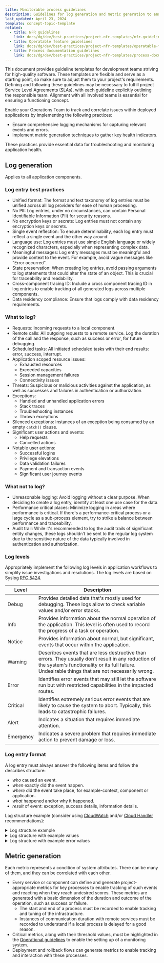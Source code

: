 ```yaml
---
title: Monitorable process guidelines
description: Guidelines for log generation and metric generation to enable Operations Teams to track and correlate issues in operated and deployed applications.
last_updated: April 23, 2024
template: concept-topic-template
related:
  - title: NFR guidelines
    link: docs/dg/dev/best-practices/project-nfr-templates/nfr-guidelines.html
  - title: Operatable feature guidelines
    link: docs/dg/dev/best-practices/project-nfr-templates/operatable-feature-guidelines.html
  - title: Process documentation guidelines
    link: docs/dg/dev/best-practices/project-nfr-templates/process-documentation-guidelines.html
---
```


This document provides guideline templates for development teams striving for high-quality software. These templates are flexible and serve as a starting point, so make sure to adjust them to your project's requirements. Defining and following these guidelines may be necessary to fulfill project Service Level Agreements (SLAs), with each guideline explicitly outlining the responsible team. Alignment with all involved teams is essential for ensuring a functioning concept.


Enable your Operations Team to track and correlate issues within deployed applications by implementing the following practices:
- Ensure comprehensive logging mechanisms for capturing relevant events and errors.
- Implement metric generation techniques to gather key health indicators.

These practices provide essential data for troubleshooting and monitoring application health.

## Log generation
Applies to all application components.

### Log entry best practices
* Unified format: The format and text taxonomy of log entries must be unified across all log providers for ease of human processing.
* No PII: Log entries, under no circumstances, can contain Personal Identifiable Information (PII) for security reasons.
* No encryption keys or secrets: Log entries must not contain any encryption keys or secrets.
* Single event reflection: To ensure determinability, each log entry must reflect a single event and the other way around.
* Language use: Log entries must use simple English language or widely recognized characters, especially when representing complex data.
* Meaningful messages: Log entry messages must be meaningful and provide context to the event. For example, avoid vague messages like "Error occurred".
* State preservation: When creating log entries, avoid passing arguments to log statements that could alter the state of an object. This is crucial for traceability and readability.
* Cross-component tracing ID: Include a cross component tracing ID in log entries to enable tracking of all generated logs across multiple components.
* Data residency compliance: Ensure that logs comply with data residency requirements.

### What to log?
* Requests: Incoming requests to a local component.
* Remote calls: All outgoing requests to a remote service. Log the duration of the call and the response, such as success or error, for future debugging.
* Scheduled tasks: All initiated scheduled tasks with their end results: error, success, interrupt.
* Application scoped resource issues:
    * Exhausted resources
    * Exceeded capacities
    * Session management failures
    * Connectivity issues
* Threats: Suspicious or malicious activities against the application, as well as successes and failures in authentication or authorization.
* Exceptions:
    * Handled and unhandled application errors
    * Stack traces
    * Troubleshooting instances
    * Thrown exceptions
* Silenced exceptions: Instances of an exception being consumed by an empty `catch()` clause.
* Significant user actions and events:
    * Help requests
    * Cancelled actions
* Notable user actions:
    * Successful logins
    * Privilege elevations
    * Data validation failures
    * Payment and transaction events
    * Significant user journey events

### What not to log?
* Unreasonable logging: Avoid logging without a clear purpose. When deciding to create a log entry, identify at least one use case for the data.
* Performance critical places: Minimize logging in areas where performance is critical. If there's a performance-critical process or a large cycle as a sub-process element, try to strike a balance between performance and traceability.
* Audit trail: While it's recommended to log the audit trails of significant entity changes, these logs shouldn't be sent to the regular log system due to the sensitive nature of the data typically involved in authentication and authorization.

### Log levels
Appropriately implement the following log levels in application workflows to simplify issue investigations and resolutions. The log levels are based on Syslog [RFC 5424](https://datatracker.ietf.org/doc/html/rfc5424).

| Level | Description |
|-------|-------------|
| Debug | Provides detailed data that's mostly used for debugging. These logs allow to check variable values and/or error stacks. |
| Info |  Provides information about the normal operation of the application. This level is often used to record the progress of a task or operation. |
| Notice | Provides information about normal, but significant, events that occur within the application. |
| Warning | Describes events that are less destructive than errors. They usually don't result in any reduction of the system's functionality or its full failure. Undesirable things that are not necessarily wrong. |
| Error | Identifies error events that may still let the software run but with restricted capabilities in the impacted routes. |
| Critical | Identifies extremely serious error events that are likely to cause the system to abort. Typically, this leads to catastrophic failures. |
| Alert | Indicates a situation that requires immediate attention. |
| Emergency | Indicates a severe problem that requires immediate action to prevent damage or loss. |

### Log entry format
A log entry must always answer the following items and follow the describes structure:
* *who* caused an event.
* *when* exactly did the event happen.
* *where* did the event take place, for example-context, component or application.
* *what* happened and/or why it happened.
* *result* of event: exception, success details, information details.

Log structure example (consider using [CloudWatch](https://docs.aws.amazon.com/AmazonCloudWatch/latest/monitoring/CloudWatch-metric-streams-formats-json.html) and/or [Cloud Handler](https://github.com/maxbanton/cwh) recommendations):

<details>
  <summary>Log structure example</summary>

```JSON
{
  "actor": {
      "actorId": "end-user-1",
      "sessionId": "end-user-1-session-27",
      "transactionId": "end-to-end-transaction-555",
      "parentTransactionId": "end-to-end-transaction-554",
  },
  "service": {
    "host": "ip-11-111-1-111.eu-central-1.compute.internal",
    "componentType": "GLUE",
    "component": "StorefrontApi",
    "activityId": "address-search-suggestions",
  },
  "@timestamp": "2022-08-01T18:20:22.602934+00:00",
  "message":"StorefrontAPI : GET : v2/stores/delivery : start",
  "messageId":"unique-message-id",
  "level": 0,
  "levelCode": 0,
  "extra" : {
     "exception": {...}
     "environment": {
            "application": "",
            "environment": "",
            "store": "",
            "codeBucket": "",
            "locale": ""
     },
     "server": {
            "url": "",
            "isHttps": true,
            "hostname": "",
            "requestMethod": "",
            "referer": null       
     },
    "request": {
            "requestId": "",
            "type": "",
            "requestParams": {}
    },
    "externalRequest" : {
      "externalDuration":"0",
      "externalResponseCode": "remote-service-unique-answer-code"
    },
}
```

</details>

<details>
  <summary>Log structure with example values</summary>

```JSON
{
    "@timestamp": "2022-08-01T18:20:22.602934+00:00",
    "@version": 1,
    "host": "ip-10-105-6-175.eu-central-1.compute.internal",
    "message": "StorefrontAPI : Request : v2/stores/delivery",
    "type": "GLUE",
    "channel": "Glue",
    "level": "INFO",
    "monolog_level": 200,
    "extra": {
        "environment": {
            "application": "GLUE",
            "environment": "docker.dev",
            "store": null,
            "codeBucket": "US",
            "locale": "en_US"
        },
        "server": {
            "url": "https://api.com/v1/action-name?param1=abc",
            "is_https": true,
            "hostname": "api.com",
            "user_agent": "cypress/test-automation",
            "user_ip": "35.205.30.220",
            "request_method": "GET",
            "referer": null
        },
        "request": {
            "requestId": "3c1f60f1",
            "type": "WEB",
            "request_params": {
                "currency": "USD",
                "service_type": "delivery",
                "zip_code": "32773-5600",
                "address": "3707 S Orlando Dr"
            }
        }
    },
    "context": {
        "payload": {
            "find_by": []
        }
    }
}
```

</details>


<details>
  <summary>Log structure with example error values</summary>

```JSON
{
  "@timestamp": "2021-08-19T14:54:23.447685+00:00",
  "@version": 1,
  "host": "localhost",
  "message": "Exception - Sniffer run was not successful: Unknown error in \"/.../vendor/spryker/development/src/Spryker/Zed/Development/Business/ArchitectureSniffer/ArchitectureSniffer.php::165\"",
  "type": "ZED",
  "channel": "Zed",
  "level": "CRITICAL",
  "monolog_level": 500,
  "extra": {
    "environment": {
      "application": "ZED",
      "environment": "development",
      "store": "US",
      "codeBucket": "US",
      "locale": "en_US"
    },
    "server": {
      "url": "http://:/",
      "is_https": false,
      "hostname": "",
      "user_agent": null,
      "user_ip": null,
      "request_method": "cli",
      "referer": null
    },
    "request": {
      "requestId": "ad26d9e1",
      "type": "CLI",
      "request_params": []
    }
  },
  "context": {
    "exception": {
      "class": "Exception",
      "message": "Sniffer run was not successful: Unknown error",
      "code": 0,
      "file": "/.../vendor/spryker/development/src/Spryker/Zed/Development/Business/ArchitectureSniffer/ArchitectureSniffer.php:165",
      "trace": [
        "/.../vendor/spryker/development/src/Spryker/Zed/Development/Business/ArchitectureSniffer/ArchitectureSniffer.php:117",
        "/.../vendor/spryker/development/src/Spryker/Zed/Development/Business/DevelopmentFacade.php:484",
        "/.../vendor/spryker/development/src/Spryker/Zed/Development/Communication/Console/CodeArchitectureSnifferConsole.php:286",
        "/.../vendor/spryker/development/src/Spryker/Zed/Development/Communication/Console/CodeArchitectureSnifferConsole.php:93",
        "/.../vendor/symfony/console/Command/Command.php:258",
        "/.../vendor/symfony/console/Application.php:938",
        "/.../vendor/symfony/console/Application.php:266",
        "/.../vendor/spryker/console/src/Spryker/Zed/Console/Communication/Bootstrap/ConsoleBootstrap.php:111",
        "/.../vendor/symfony/console/Application.php:142",
        "/.../vendor/spryker/console/bin/console:27"      
      ]
    }
  }
}
```

</details>

## Metric generation
Each metric represents a condition of system attributes. There can be many of them, and they can be correlated with each other.

* Every service or component can define and generate project-appropriate metrics for key processes to enable tracking of such events and reacting when they reach undesired scores. These metrics are generated with a basic dimension of the duration and outcome of the operation, such as success or failure.
  * The start and end of a process must be recorded to enable tracking and tuning of the infrastructure.
  * Instances of communication duration with remote services must be recorded to understand if a local process is delayed for a good reason.
* Critical metrics, along with their threshold values, must be highlighted in the [Operational guidelines](/docs/dg/dev/best-practices/project-nfr-templates/process-documentation-guidelines.html#operational-guidelines) to enable the setting up of a monitoring system.
* Deployment and rollback flows can generate metrics to enable tracking and interaction with these processes.

